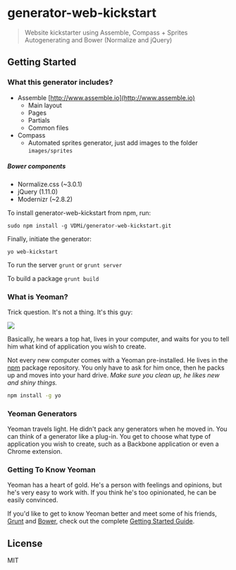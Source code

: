 # generator-web-kickstart

> Website kickstarter using Assemble, Compass + Sprites Autogenerating and Bower (Normalize and jQuery)

## Getting Started

### What this generator includes?

- Assemble [http://www.assemble.io](http://www.assemble.io)
    - Main layout
    - Pages
    - Partials
    - Common files
- Compass
    - Automated sprites generator, just add images to the folder `images/sprites`

##### Bower components

- Normalize.css (~3.0.1)
- jQuery (1.11.0)
- Modernizr (~2.8.2)

To install generator-web-kickstart from npm, run:

```
sudo npm install -g VDMi/generator-web-kickstart.git
```

Finally, initiate the generator:

```
yo web-kickstart
```

To run the server `grunt` or `grunt server`

To build a package `grunt build`

### What is Yeoman?

Trick question. It's not a thing. It's this guy:

![](http://i.imgur.com/JHaAlBJ.png)

Basically, he wears a top hat, lives in your computer, and waits for you to tell him what kind of application you wish to create.

Not every new computer comes with a Yeoman pre-installed. He lives in the [npm](https://npmjs.org) package repository. You only have to ask for him once, then he packs up and moves into your hard drive. *Make sure you clean up, he likes new and shiny things.*

```bash
npm install -g yo
```

### Yeoman Generators

Yeoman travels light. He didn't pack any generators when he moved in. You can think of a generator like a plug-in. You get to choose what type of application you wish to create, such as a Backbone application or even a Chrome extension.

### Getting To Know Yeoman

Yeoman has a heart of gold. He's a person with feelings and opinions, but he's very easy to work with. If you think he's too opinionated, he can be easily convinced.

If you'd like to get to know Yeoman better and meet some of his friends, [Grunt](http://gruntjs.com) and [Bower](http://bower.io), check out the complete [Getting Started Guide](https://github.com/yeoman/yeoman/wiki/Getting-Started).


## License

MIT
